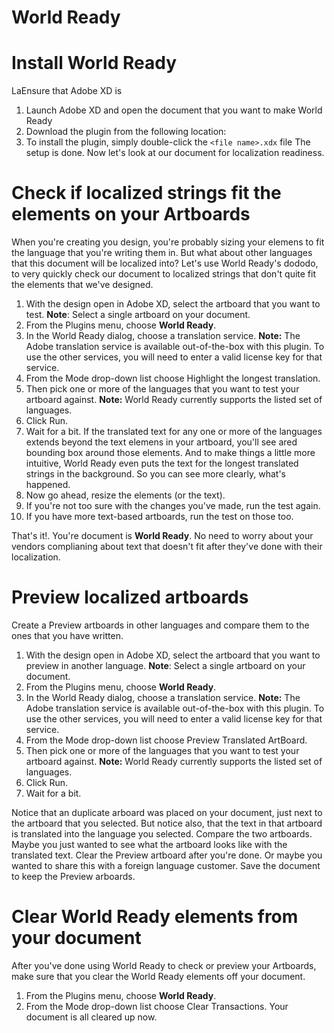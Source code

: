 # World Ready


# Install World Ready
LaEnsure that Adobe XD is 
1. Launch Adobe XD and open the document that you want to make World Ready
2. Download the plugin from the following location:
3. To install the plugin, simply double-click the ```<file name>.xdx``` file
The setup is done. Now let's look at our document for localization readiness.

# Check if localized strings fit the elements on your Artboards
When you're creating you design, you're probably sizing your elemens to fit the language that you're writing them in. But what about other languages that this document will be localized into?
Let's use World Ready's dododo, to very quickly check our document to localized strings that don't quite fit the elements that we've designed.
1.	With the design open in Adobe XD, select the artboard that you want to test.
**Note**: Select a single artboard on your document.
2.	From the Plugins menu, choose **World Ready**.
3.	In the World Ready dialog, choose a translation service.
**Note:** The Adobe translation service is available out-of-the-box with this plugin. To use the other services, you will need to enter a valid license key for that service.<make some changes here>
4.	From the Mode drop-down list choose Highlight the longest translation.
5.	Then pick one or more of the languages that you want to test your artboard against.
**Note:** World Ready currently supports the listed set of languages.
6. Click Run.
7. Wait for a bit.
If the translated text for any one or more of the languages extends beyond the text elemens in your artboard, you'll see ared bounding box around those elements. And to make things a little more intuitive, World Ready even puts the text for the longest translated strings in the background. So you can see more clearly, what's happened.
8. Now go ahead, resize the elements (or the text).
9. If you're not too sure with the changes you've made, run the test again.
10. If you have more text-based artboards, run the test on those too.

That's it!. You're document is **World Ready**. No need to worry about your vendors complianing about text that doesn't fit after they've done with their localization.

# Preview localized artboards
Create a Preview artboards in other languages and compare them to the ones that you have written.
1.	With the design open in Adobe XD, select the artboard that you want to preview in another language.
**Note**: Select a single artboard on your document.
2.	From the Plugins menu, choose **World Ready**.
3.	In the World Ready dialog, choose a translation service.
**Note:** The Adobe translation service is available out-of-the-box with this plugin. To use the other services, you will need to enter a valid license key for that service.<make some changes here>
4.	From the Mode drop-down list choose Preview Translated ArtBoard.
5.	Then pick one or more of the languages that you want to test your artboard against.
**Note:** World Ready currently supports the listed set of languages.
6. Click Run.
7. Wait for a bit.

Notice that an duplicate arboard was placed on your document, just next to the artboard that you selected. But notice also, that the text in that artboard is translated into the language you selected.
Compare the two artboards. Maybe you just wanted to see what the artboard looks like with the translated text. Clear the Preview artboard after you're done. Or maybe you wanted to share this with a foreign language customer. Save the document to keep the Preview arboards.

# Clear World Ready elements from your document
After you've done using World Ready to check or preview your Artboards, make sure that you clear the World Ready elements off your document.
1. From the Plugins menu, choose **World Ready**.
2. From the Mode drop-down list choose Clear Transactions.
Your document is all cleared up now.